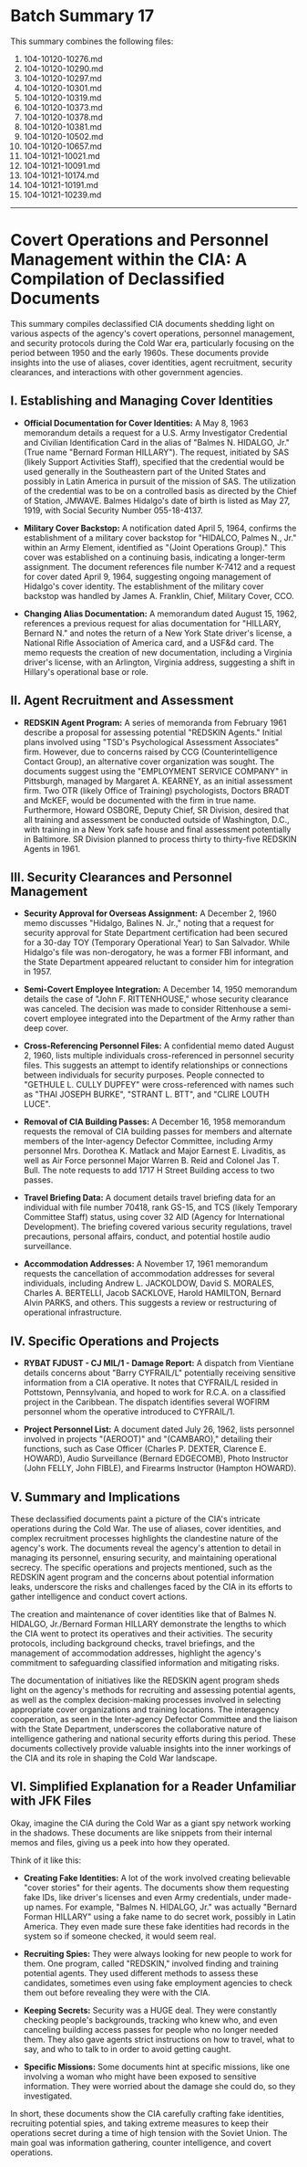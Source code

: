 # Batch Summary 17

This summary combines the following files:

1. 104-10120-10276.md
2. 104-10120-10290.md
3. 104-10120-10297.md
4. 104-10120-10301.md
5. 104-10120-10319.md
6. 104-10120-10373.md
7. 104-10120-10378.md
8. 104-10120-10381.md
9. 104-10120-10502.md
10. 104-10120-10657.md
11. 104-10121-10021.md
12. 104-10121-10091.md
13. 104-10121-10174.md
14. 104-10121-10191.md
15. 104-10121-10239.md

---

# Covert Operations and Personnel Management within the CIA: A Compilation of Declassified Documents

This summary compiles declassified CIA documents shedding light on various aspects of the agency's covert operations, personnel management, and security protocols during the Cold War era, particularly focusing on the period between 1950 and the early 1960s. These documents provide insights into the use of aliases, cover identities, agent recruitment, security clearances, and interactions with other government agencies.

## I. Establishing and Managing Cover Identities

*   **Official Documentation for Cover Identities:** A May 8, 1963 memorandum details a request for a U.S. Army Investigator Credential and Civilian Identification Card in the alias of "Balmes N. HIDALGO, Jr." (True name "Bernard Forman HILLARY"). The request, initiated by SAS (likely Support Activities Staff), specified that the credential would be used generally in the Southeastern part of the United States and possibly in Latin America in pursuit of the mission of SAS. The utilization of the credential was to be on a controlled basis as directed by the Chief of Station, JMWAVE. Balmes Hidalgo's date of birth is listed as May 27, 1919, with Social Security Number 055-18-4137.

*   **Military Cover Backstop:** A notification dated April 5, 1964, confirms the establishment of a military cover backstop for "HIDALCO, Palmes N., Jr." within an Army Element, identified as "(Joint Operations Group)." This cover was established on a continuing basis, indicating a longer-term assignment. The document references file number K-7412 and a request for cover dated April 9, 1964, suggesting ongoing management of Hidalgo's cover identity. The establishment of the military cover backstop was handled by James A. Franklin, Chief, Military Cover, CCO.

*   **Changing Alias Documentation:** A memorandum dated August 15, 1962, references a previous request for alias documentation for "HILLARY, Bernard N." and notes the return of a New York State driver's license, a National Rifle Association of America card, and a USF&d card. The memo requests the creation of new documentation, including a Virginia driver's license, with an Arlington, Virginia address, suggesting a shift in Hillary's operational base or role.

## II. Agent Recruitment and Assessment

*   **REDSKIN Agent Program:** A series of memoranda from February 1961 describe a proposal for assessing potential "REDSKIN Agents." Initial plans involved using "TSD's Psychological Assessment Associates" firm. However, due to concerns raised by CCG (Counterintelligence Contact Group), an alternative cover organization was sought. The documents suggest using the "EMPLOYMENT SERVICE COMPANY" in Pittsburgh, managed by Margaret A. KEARNEY, as an initial assessment firm. Two OTR (likely Office of Training) psychologists, Doctors BRADT and McKEF, would be documented with the firm in true name. Furthermore, Howard OSBORE, Deputy Chief, SR Division, desired that all training and assessment be conducted outside of Washington, D.C., with training in a New York safe house and final assessment potentially in Baltimore. SR Division planned to process thirty to thirty-five REDSKIN Agents in 1961.

## III. Security Clearances and Personnel Management

*   **Security Approval for Overseas Assignment:** A December 2, 1960 memo discusses "Hidalgo, Balines N. Jr.," noting that a request for security approval for State Department certification had been secured for a 30-day TOY (Temporary Operational Year) to San Salvador. While Hidalgo's file was non-derogatory, he was a former FBI informant, and the State Department appeared reluctant to consider him for integration in 1957.

*   **Semi-Covert Employee Integration:** A December 14, 1950 memorandum details the case of "John F. RITTENHOUSE," whose security clearance was canceled. The decision was made to consider Rittenhouse a semi-covert employee integrated into the Department of the Army rather than deep cover.

*   **Cross-Referencing Personnel Files:** A confidential memo dated August 2, 1960, lists multiple individuals cross-referenced in personnel security files. This suggests an attempt to identify relationships or connections between individuals for security purposes. People connected to "GETHULE L. CULLY DUPFEY" were cross-referenced with names such as "THAI JOSEPH BURKE", "STRANT L. BTT", and "CLIRE LOUTH LUCE".

*   **Removal of CIA Building Passes:** A December 16, 1958 memorandum requests the removal of CIA building passes for members and alternate members of the Inter-agency Defector Committee, including Army personnel Mrs. Dorothea K. Matlack and Major Earnest E. Livaditis, as well as Air Force personnel Major Warren B. Reid and Colonel Jas T. Bull. The note requests to add 1717 H Street Building access to two passes.

*   **Travel Briefing Data:** A document details travel briefing data for an individual with file number 70418, rank GS-15, and TCS (likely Temporary Committee Staff) status, using cover 32 AID (Agency for International Development). The briefing covered various security regulations, travel precautions, personal affairs, conduct, and potential hostile audio surveillance.

*   **Accommodation Addresses:** A November 17, 1961 memorandum requests the cancellation of accommodation addresses for several individuals, including Andrew L. JACKOLDOW, David S. MORALES, Charles A. BERTELLI, Jacob SACKLOVE, Harold HAMILTON, Bernard Alvin PARKS, and others. This suggests a review or restructuring of operational infrastructure.

## IV. Specific Operations and Projects

*   **RYBAT FJDUST - CJ MIL/1 - Damage Report:** A dispatch from Vientiane details concerns about "Barry CYFRAIL/L" potentially receiving sensitive information from a CIA operative. It notes that CYFRAIL/L resided in Pottstown, Pennsylvania, and hoped to work for R.C.A. on a classified project in the Caribbean. The dispatch identifies several WOFIRM personnel whom the operative introduced to CYFRAIL/1.

*   **Project Personnel List:** A document dated July 26, 1962, lists personnel involved in projects "(AEROOT)" and "(CAMBARO)," detailing their functions, such as Case Officer (Charles P. DEXTER, Clarence E. HOWARD), Audio Surveillance (Bernard EDGECOMB), Photo Instructor (John FELLY, John FIBLE), and Firearms Instructor (Hampton HOWARD).

## V. Summary and Implications

These declassified documents paint a picture of the CIA's intricate operations during the Cold War. The use of aliases, cover identities, and complex recruitment processes highlights the clandestine nature of the agency's work. The documents reveal the agency's attention to detail in managing its personnel, ensuring security, and maintaining operational secrecy. The specific operations and projects mentioned, such as the REDSKIN agent program and the concerns about potential information leaks, underscore the risks and challenges faced by the CIA in its efforts to gather intelligence and conduct covert actions.

The creation and maintenance of cover identities like that of Balmes N. HIDALGO, Jr./Bernard Forman HILLARY demonstrate the lengths to which the CIA went to protect its operatives and their activities. The security protocols, including background checks, travel briefings, and the management of accommodation addresses, highlight the agency's commitment to safeguarding classified information and mitigating risks.

The documentation of initiatives like the REDSKIN agent program sheds light on the agency's methods for recruiting and assessing potential agents, as well as the complex decision-making processes involved in selecting appropriate cover organizations and training locations. The interagency cooperation, as seen in the Inter-agency Defector Committee and the liaison with the State Department, underscores the collaborative nature of intelligence gathering and national security efforts during this period. These documents collectively provide valuable insights into the inner workings of the CIA and its role in shaping the Cold War landscape.

## VI. Simplified Explanation for a Reader Unfamiliar with JFK Files

Okay, imagine the CIA during the Cold War as a giant spy network working in the shadows. These documents are like snippets from their internal memos and files, giving us a peek into how they operated.

Think of it like this:

*   **Creating Fake Identities:** A lot of the work involved creating believable "cover stories" for their agents. The documents show them requesting fake IDs, like driver's licenses and even Army credentials, under made-up names. For example, "Balmes N. HIDALGO, Jr." was actually "Bernard Forman HILLARY" using a fake name to do secret work, possibly in Latin America. They even made sure these fake identities had records in the system so if someone checked, it would seem real.

*   **Recruiting Spies:** They were always looking for new people to work for them. One program, called "REDSKIN," involved finding and training potential agents. They used different methods to assess these candidates, sometimes even using fake employment agencies to check them out before revealing they were with the CIA.

*   **Keeping Secrets:** Security was a HUGE deal. They were constantly checking people's backgrounds, tracking who knew who, and even canceling building access passes for people who no longer needed them. They also gave agents strict instructions on how to travel, what to say, and who to talk to in order to avoid getting caught.

*   **Specific Missions:** Some documents hint at specific missions, like one involving a woman who might have been exposed to sensitive information. They were worried about the damage she could do, so they investigated.

In short, these documents show the CIA carefully crafting fake identities, recruiting potential spies, and taking extreme measures to keep their operations secret during a time of high tension with the Soviet Union. The main goal was information gathering, counter intelligence, and covert operations.
